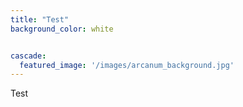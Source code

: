 ```yaml
---
title: "Test"
background_color: white


cascade:
  featured_image: '/images/arcanum_background.jpg'
---
```


Test